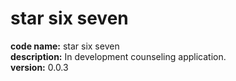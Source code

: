 # star six seven
<b>code name:</b> star six seven </br>
<b>description:</b> In development counseling application. </br>
<b>version:</b> 0.0.3 </br>
